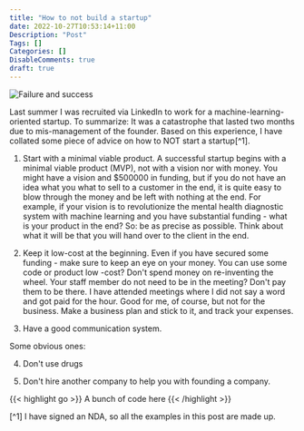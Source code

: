 ```yaml
---
title: "How to not build a startup"
date: 2022-10-27T10:53:14+11:00
Description: "Post"
Tags: []
Categories: []
DisableComments: true
draft: true
---
```


![Failure and success](/images/failure.jpeg)

Last summer I was recruited via LinkedIn to work for a machine-learning-oriented startup. To summarize: It was a catastrophe that lasted two months due to mis-management of the founder. 
 Based on this experience, I have collated some piece of advice on how to NOT start a startup[^1].


1. Start with a minimal viable product.
A successful startup begins with a minimal viable product (MVP), not with a vision nor with money. You might have a vision and $500000 in funding, but if you do not have an idea what you what to sell to a customer in the end, it is quite easy to blow through the money and be left with nothing at the end. For example, if your vision is to revolutionize the mental health diagnostic system with machine learning and you have substantial funding - what is your product in the end? 
So: be as precise as possible. Think about what it will be that you will hand over to the client in the end.

2. Keep it low-cost at the beginning. 
Even if you have secured some funding - make sure to keep an eye on your money. You can use some code or product low -cost? Don't spend money on re-inventing the wheel. Your staff member do not need to be in the meeting? Don't pay them to be there.
I have attended meetings where I did not say a word and got paid for the hour. Good for me, of course, but not for the business. 
Make a business plan and stick to it, and track your expenses.

3. Have a good communication system.

Some obvious ones:

4. Don't use drugs

5. Don't hire another company to help you with founding a company.
   
{{< highlight go >}} A bunch of code here {{< /highlight >}}

[^1] I have signed an NDA, so all the examples in this post are made up.

